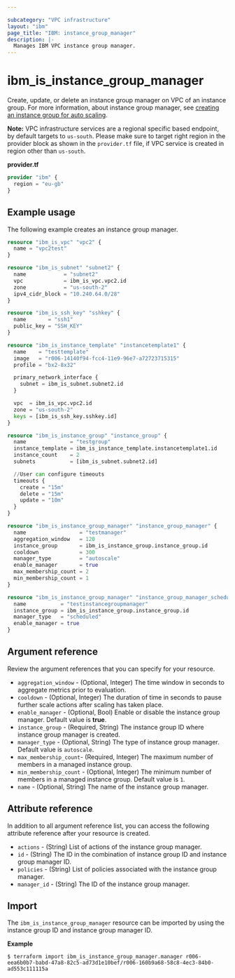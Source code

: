 ```yaml
---

subcategory: "VPC infrastructure"
layout: "ibm"
page_title: "IBM: instance_group_manager"
description: |-
  Manages IBM VPC instance group manager.
---
```


# ibm_is_instance_group_manager
Create, update, or delete an instance group manager on VPC of an instance group. For more information, about instance group manager, see [creating an instance group for auto scaling](https://cloud.ibm.com/docs/vpc?topic=vpc-creating-auto-scale-instance-group).

**Note:** 
VPC infrastructure services are a regional specific based endpoint, by default targets to `us-south`. Please make sure to target right region in the provider block as shown in the `provider.tf` file, if VPC service is created in region other than `us-south`.

**provider.tf**

```terraform
provider "ibm" {
  region = "eu-gb"
}
```

## Example usage
The following example creates an instance group manager.

```terraform
resource "ibm_is_vpc" "vpc2" {
  name = "vpc2test"
}

resource "ibm_is_subnet" "subnet2" {
  name            = "subnet2"
  vpc             = ibm_is_vpc.vpc2.id
  zone            = "us-south-2"
  ipv4_cidr_block = "10.240.64.0/28"
}

resource "ibm_is_ssh_key" "sshkey" {
  name       = "ssh1"
  public_key = "SSH_KEY"
}

resource "ibm_is_instance_template" "instancetemplate1" {
  name    = "testtemplate"
  image   = "r006-14140f94-fcc4-11e9-96e7-a72723715315"
  profile = "bx2-8x32"

  primary_network_interface {
    subnet = ibm_is_subnet.subnet2.id
  }

  vpc  = ibm_is_vpc.vpc2.id
  zone = "us-south-2"
  keys = [ibm_is_ssh_key.sshkey.id]
}

resource "ibm_is_instance_group" "instance_group" {
  name              = "testgroup"
  instance_template = ibm_is_instance_template.instancetemplate1.id
  instance_count    = 2
  subnets           = [ibm_is_subnet.subnet2.id]

  //User can configure timeouts
  timeouts {
    create = "15m"
    delete = "15m"
	update = "10m"
  }
}

resource "ibm_is_instance_group_manager" "instance_group_manager" {
  name                 = "testmanager"
  aggregation_window   = 120
  instance_group       = ibm_is_instance_group.instance_group.id
  cooldown             = 300
  manager_type         = "autoscale"
  enable_manager       = true
  max_membership_count = 2
  min_membership_count = 1
}

resource "ibm_is_instance_group_manager" "instance_group_manager_scheduled" {
  name           = "testinstancegroupmanager"
  instance_group = ibm_is_instance_group.instance_group.id
  manager_type   = "scheduled"
  enable_manager = true
}
```

## Argument reference
Review the argument references that you can specify for your resource. 

- `aggregation_window` - (Optional, Integer) The time window in seconds to aggregate metrics prior to evaluation.
- `cooldown` - (Optional, Integer) The duration of time in seconds to pause further scale actions after scaling has taken place.
- `enable_manager` - (Optional, Bool)  Enable or disable the instance group manager. Default value is **true**.
- `instance_group` - (Required, String) The instance group ID where instance group manager is created.
- `manager_type` - (Optional, String) The type of instance group manager. Default value is `autoscale`.
- `max_membership_count`- (Required, Integer) The maximum number of members in a managed instance group.
- `min_membership_count` - (Optional, Integer) The minimum number of members in a managed instance group. Default value is `1`.
- `name` - (Optional, String) The name of the instance group manager.

## Attribute reference
In addition to all argument reference list, you can access the following attribute reference after your resource is created.

- `actions` - (String) List of actions of the instance group manager.
- `id` - (String) The ID in the combination of instance group ID and instance group manager ID.
- `policies` - (String) List of policies associated with the instance group manager.
- `manager_id` - (String) The ID of the instance group manager.

## Import
The `ibm_is_instance_group_manager` resource can be imported by using the instance group ID and instance group manager ID.

**Example**

```
$ terraform import ibm_is_instance_group_manager.manager r006-eea6b0b7-babd-47a8-82c5-ad73d1e10bef/r006-160b9a68-58c8-4ec3-84b0-ad553c111115a
```

